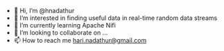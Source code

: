 - 👋 Hi, I’m @hnadathur
- 👀 I’m interested in finding useful data in real-time random data streams
- 🌱 I’m currently learning Apache Nifi
- 💞️ I’m looking to collaborate on ...
- 📫 How to reach me hari.nadathur@gmail.com

<!---
hnadathur/hnadathur is a ✨ special ✨ repository because its `README.md` (this file) appears on your GitHub profile.
You can click the Preview link to take a look at your changes.
--->
